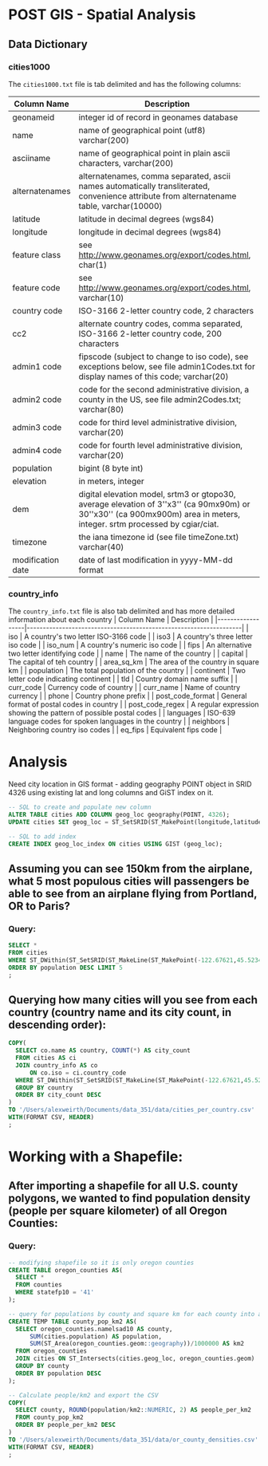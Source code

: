 # POST GIS - Spatial Analysis

## Data Dictionary

### cities1000
The `cities1000.txt` file is tab delimited and has the following columns:

| Column Name       | Description                                                                                                                                                             |
|-------------------|-------------------------------------------------------------------------------------------------------------------------------------------------------------------------|
| geonameid         | integer id of record in geonames database                                                                                                                               |
| name              | name of geographical point (utf8) varchar(200)                                                                                                                          |
| asciiname         | name of geographical point in plain ascii characters, varchar(200)                                                                                                      |
| alternatenames    | alternatenames, comma separated, ascii names automatically transliterated, convenience attribute from alternatename table, varchar(10000)                               |
| latitude          | latitude in decimal degrees (wgs84)                                                                                                                                     |
| longitude         | longitude in decimal degrees (wgs84)                                                                                                                                    |
| feature class     | see http://www.geonames.org/export/codes.html, char(1)                                                                                                                  |
| feature code      | see http://www.geonames.org/export/codes.html, varchar(10)                                                                                                              |
| country code      | ISO-3166 2-letter country code, 2 characters                                                                                                                            |
| cc2               | alternate country codes, comma separated, ISO-3166 2-letter country code, 200 characters                                                                                |
| admin1 code       | fipscode (subject to change to iso code), see exceptions below, see file admin1Codes.txt for display names of this code; varchar(20)                                    |
| admin2 code       | code for the second administrative division, a county in the US, see file admin2Codes.txt; varchar(80)                                                                  |
| admin3 code       | code for third level administrative division, varchar(20)                                                                                                               |
| admin4 code       | code for fourth level administrative division, varchar(20)                                                                                                              |
| population        | bigint (8 byte int)                                                                                                                                                     |
| elevation         | in meters, integer                                                                                                                                                      |
| dem               | digital elevation model, srtm3 or gtopo30, average elevation of 3''x3'' (ca 90mx90m) or 30''x30'' (ca 900mx900m) area in meters, integer. srtm processed by cgiar/ciat. |
| timezone          | the iana timezone id (see file timeZone.txt) varchar(40)                                                                                                                |
| modification date | date of last modification in yyyy-MM-dd format                                                                                                                          |


### country_info
The `country_info.txt` file is also tab delimited and has more detailed information about each country
| Column Name      | Description                                                       |
|------------------|-------------------------------------------------------------------|
| iso              | A country's two letter ISO-3166 code                              |
| iso3             | A country's three letter iso code                                 |
| iso_num          | A country's numeric iso code                                      |
| fips             | An alternative two letter identifying code                        |
| name             | The name of the country                                           |
| capital          | The capital of teh country                                        |
| area_sq_km       | The area of the country in square km                              |
| population       | The total population of the country                               |
| continent        | Two letter code indicating continent                              |
| tld              | Country domain name suffix                                        |
| curr_code        | Currency code of country                                          |
| curr_name        | Name of country currency                                          |
| phone            | Country phone prefix                                              |
| post_code_format | General format of postal codes in country                         |
| post_code_regex  | A regular expression showing the pattern of possible postal codes |
| languages        | ISO-639 language codes for spoken languages in the country        |
| neighbors        | Neighboring country iso codes                                     |
| eq_fips          | Equivalent fips code                                              |


# Analysis

Need city location in GIS format - adding geography POINT object in SRID 4326 using existing lat and long columns and GiST index on it.

```sql
-- SQL to create and populate new column
ALTER TABLE cities ADD COLUMN geog_loc geography(POINT, 4326);
UPDATE cities SET geog_loc = ST_SetSRID(ST_MakePoint(longitude,latitude)::geography,4326);

-- SQL to add index
CREATE INDEX geog_loc_index ON cities USING GIST (geog_loc);
```
## Assuming you can see 150km from the airplane, what 5 most populous cities will passengers be able to see from an airplane flying from Portland, OR to Paris?

### Query:
```sql
SELECT *
FROM cities
WHERE ST_DWithin(ST_SetSRID(ST_MakeLine(ST_MakePoint(-122.67621,45.52345), ST_MakePoint(2.3488, 48.85341)), 4326), geog_loc, 150000)
ORDER BY population DESC LIMIT 5
;
```

## Querying how many cities will you see from each country (country name and its city count, in descending order):

```sql
COPY(
  SELECT co.name AS country, COUNT(*) AS city_count
  FROM cities AS ci
  JOIN country_info AS co 
      ON co.iso = ci.country_code
  WHERE ST_DWithin(ST_SetSRID(ST_MakeLine(ST_MakePoint(-122.67621,45.52345), ST_MakePoint(2.3488, 48.85341)), 4326), geog_loc, 150000)
  GROUP BY country
  ORDER BY city_count DESC
)
TO '/Users/alexweirth/Documents/data_351/data/cities_per_country.csv'
WITH(FORMAT CSV, HEADER)
;
```

# Working with a Shapefile:

## After importing a shapefile for all U.S. county polygons, we wanted to find population density (people per square kilometer) of all Oregon Counties:

### Query:
```sql
-- modifying shapefile so it is only oregon counties
CREATE TABLE oregon_counties AS(
  SELECT *
  FROM counties
  WHERE statefp10 = '41'
);

-- query for populations by county and square km for each county into a temp table
CREATE TEMP TABLE county_pop_km2 AS(
  SELECT oregon_counties.namelsad10 AS county, 
      SUM(cities.population) AS population, 
      SUM(ST_Area(oregon_counties.geom::geography))/1000000 AS km2
  FROM oregon_counties
  JOIN cities ON ST_Intersects(cities.geog_loc, oregon_counties.geom)
  GROUP BY county
  ORDER BY population DESC
);

-- Calculate people/km2 and export the CSV
COPY(
  SELECT county, ROUND(population/km2::NUMERIC, 2) AS people_per_km2
  FROM county_pop_km2
  ORDER BY people_per_km2 DESC
)
TO '/Users/alexweirth/Documents/data_351/data/or_county_densities.csv'
WITH(FORMAT CSV, HEADER)
;
```
